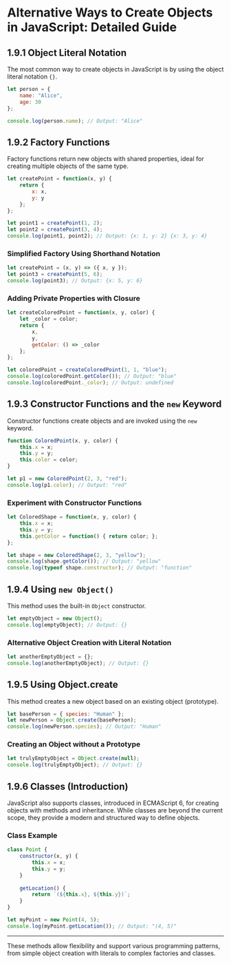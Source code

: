 
# Alternative Ways to Create Objects in JavaScript: Detailed Guide

## 1.9.1 Object Literal Notation
The most common way to create objects in JavaScript is by using the object literal notation `{}`.

```javascript
let person = {
    name: "Alice",
    age: 30
};

console.log(person.name); // Output: "Alice"
```

## 1.9.2 Factory Functions
Factory functions return new objects with shared properties, ideal for creating multiple objects of the same type.

```javascript
let createPoint = function(x, y) {
    return {
        x: x,
        y: y
    };
};

let point1 = createPoint(1, 2);
let point2 = createPoint(3, 4);
console.log(point1, point2); // Output: {x: 1, y: 2} {x: 3, y: 4}
```

### Simplified Factory Using Shorthand Notation
```javascript
let createPoint = (x, y) => ({ x, y });
let point3 = createPoint(5, 6);
console.log(point3); // Output: {x: 5, y: 6}
```

### Adding Private Properties with Closure
```javascript
let createColoredPoint = function(x, y, color) {
    let _color = color;
    return {
        x,
        y,
        getColor: () => _color
    };
};

let coloredPoint = createColoredPoint(1, 1, "blue");
console.log(coloredPoint.getColor()); // Output: "blue"
console.log(coloredPoint._color); // Output: undefined
```

## 1.9.3 Constructor Functions and the `new` Keyword
Constructor functions create objects and are invoked using the `new` keyword.

```javascript
function ColoredPoint(x, y, color) {
    this.x = x;
    this.y = y;
    this.color = color;
}

let p1 = new ColoredPoint(2, 3, "red");
console.log(p1.color); // Output: "red"
```

### Experiment with Constructor Functions
```javascript
let ColoredShape = function(x, y, color) {
    this.x = x;
    this.y = y;
    this.getColor = function() { return color; };
};

let shape = new ColoredShape(2, 3, "yellow");
console.log(shape.getColor()); // Output: "yellow"
console.log(typeof shape.constructor); // Output: "function"
```

## 1.9.4 Using `new Object()`
This method uses the built-in `Object` constructor.

```javascript
let emptyObject = new Object();
console.log(emptyObject); // Output: {}
```

### Alternative Object Creation with Literal Notation
```javascript
let anotherEmptyObject = {};
console.log(anotherEmptyObject); // Output: {}
```

## 1.9.5 Using Object.create
This method creates a new object based on an existing object (prototype).

```javascript
let basePerson = { species: "Human" };
let newPerson = Object.create(basePerson);
console.log(newPerson.species); // Output: "Human"
```

### Creating an Object without a Prototype
```javascript
let trulyEmptyObject = Object.create(null);
console.log(trulyEmptyObject); // Output: {}
```

## 1.9.6 Classes (Introduction)
JavaScript also supports classes, introduced in ECMAScript 6, for creating objects with methods and inheritance. 
While classes are beyond the current scope, they provide a modern and structured way to define objects.

### Class Example
```javascript
class Point {
    constructor(x, y) {
        this.x = x;
        this.y = y;
    }
    
    getLocation() {
        return `(${this.x}, ${this.y})`;
    }
}

let myPoint = new Point(4, 5);
console.log(myPoint.getLocation()); // Output: "(4, 5)"
```

---

These methods allow flexibility and support various programming patterns, from simple object creation with literals to complex factories and classes.
